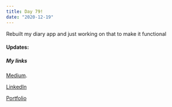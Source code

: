 ```yaml
---
title: Day 79!
date: "2020-12-19"
---
```


Rebuilt my diary app and just working on that to make it functional


#### Updates:


##### My links 
[Medium](https://medium.com/@kalemajoanna).

[LinkedIn](https://www.linkedin.com/in/joanna-e-kalema-a5a5b4136/)

[Portfolio](https://joannathedeveloper.netlify.app/)


